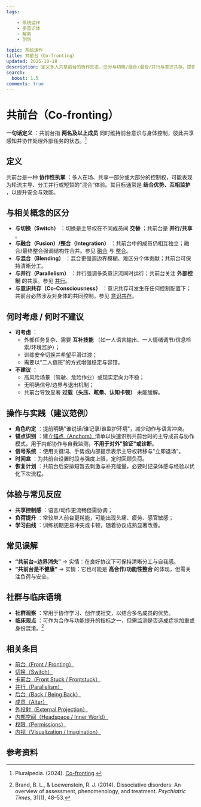 ```yaml
---
tags:

    - 系统运作
    - 多意识体
    - 解离
    - 创伤

topic: 系统运作
title: 共前台（Co-fronting）
updated: 2025-10-18
description: 定义多人共享前台的协作形态，区分与切换/融合/混合/并行与意识共存，提供分工、信号与负荷管理建议以及误解澄清。
search:
  boost: 1.5
comments: true
---
```


# 共前台（Co-fronting）

**一句话定义** ：共前台指 **两名及以上成员** 同时维持前台意识与身体控制，彼此共享感知并协作处理外部任务的状态。[^pluralpedia-cofront]

## 定义

共前台是一种 **协作性执掌** ：多人在场、共享一部分或大部分的控制权，可能表现为轮流主导、分工并行或短暂的“混合”体验。其目标通常是 **结合优势、互相监护** ，以提升安全与效能。

## 与相关概念的区分

- **与切换（Switch）** ：切换是主导权在不同成员间 **交替** ；共前台是 **并行/共享** 。
- **与融合（Fusion）/整合（Integration）** ：共前台中的成员仍相互独立；融合/最终整合强调结构性合并。参见 [融合](Fusion.md) 与 [整合](Integration.md)。
- **与混合（Blending）** ：混合更强调边界模糊、难区分个体贡献；共前台可保持清晰分工。
- **与并行（Parallelism）** ：并行强调多条意识流同时运行；共前台关注 **外部控制** 的共享。参见 [并行](Parallelism.md)。
- **与意识共存（Co-Consciousness）** ：意识共存可发生在任何控制配置下；共前台必然涉及对身体的共同控制。参见 [意识共存](Co-Consciousness.md)。

## 何时考虑 / 何时不建议

- **可考虑** ：
    - 外部任务复杂、需要 **互补技能** （如一人语言输出、一人情绪调节/信息检索/环境监护）；
    - 训练安全切换并希望平滑过渡；
    - 需要以“二人值班”的方式增强稳定与容错。
- **不建议** ：
    - 高风险场景（驾驶、危险作业）或现实定向力不稳；
    - 无明确信号/边界与退出机制；
    - 共前台导致显著 **过载（头压、眩晕、认知卡顿）** 未能缓解。

## 操作与实践（建议范例）

- **角色约定** ：提前明确"谁说话/谁记录/谁监护环境"，减少动作与语言冲突。
- **锚点识别** ：建立[锚点（Anchors）](Anchors.md)清单以快速识别共前台时的主导成员与协作模式，用于内部协作与自我监测，**不用于对外"验证"或诊断**。
- **信号系统** ：使用关键词、手势或内部提示表示主导权转移与"立即退场"。
- **时间盒** ：为共前台设置时段与强度上限，定时回顾负荷。
- **恢复计划** ：共前台后安排短暂去刺激与补充能量，必要时记录体感与经验以优化下次流程。

## 体验与常见反应

- **共享控制感** ：语言/动作更流畅但需协调；
- **负荷提升** ：常较单人前台更耗能，可能出现头痛、疲劳、感官敏感；
- **学习曲线** ：训练初期更易冲突或卡顿，随着协议成熟显著改善。

## 常见误解

- **“共前台=边界消失”** → 实情：在良好协议下可保持清晰分工与自我感。
- **“共前台是不健康”** → 实情：它也可能是 **高合作/功能性整合** 的体现，但需关注负荷与安全。

## 社群与临床语境

- **社群观察** ：常用于协作学习、创作或社交，以结合多名成员的优势。
- **临床观点** ：可作为合作与功能提升的指标之一，但需监测是否造成症状加重或身份混淆。[^brand2014]

## 相关条目

- [前台（Front / Fronting）](Front-Fronting.md)
- [切换（Switch）](Switch.md)
- [卡前台（Front Stuck / Frontstuck）](Frontstuck.md)
- [并行（Parallelism）](Parallelism.md)
- [后台（Back / Being Back）](Back-Being-Back.md)
- [成员（Alter）](Alter.md)
- [外投射（External Projection）](External-Projection.md)
- [内部空间（Headspace / Inner World）](Headspace-Inner-World.md)
- [权限（Permissions）](Permissions.md)
- [内视（Visualization / Imagination）](Visualization-Imagination.md)

## 参考资料

[^pluralpedia-cofront]: Pluralpedia. (2024). [Co-fronting](https://pluralpedia.org/w/Co-fronting).
[^brand2014]: Brand, B. L., & Loewenstein, R. J. (2014). Dissociative disorders: An overview of assessment, phenomenology, and treatment. _Psychiatric Times_, 31(1), 48–53.
